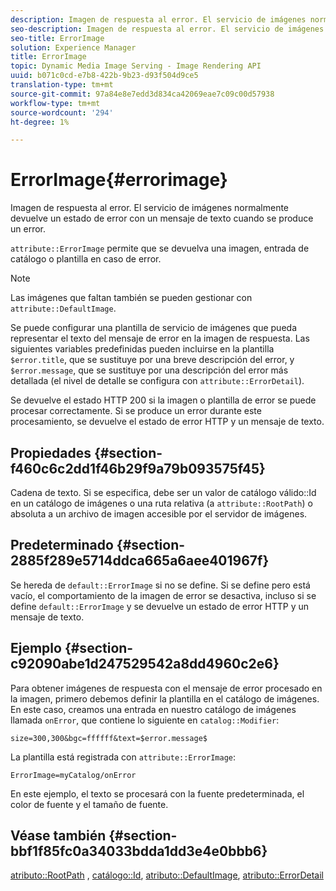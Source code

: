 ```yaml
---
description: Imagen de respuesta al error. El servicio de imágenes normalmente devuelve un estado de error con un mensaje de texto cuando se produce un error.
seo-description: Imagen de respuesta al error. El servicio de imágenes normalmente devuelve un estado de error con un mensaje de texto cuando se produce un error.
seo-title: ErrorImage
solution: Experience Manager
title: ErrorImage
topic: Dynamic Media Image Serving - Image Rendering API
uuid: b071c0cd-e7b8-422b-9b23-d93f504d9ce5
translation-type: tm+mt
source-git-commit: 97a84e8e7edd3d834ca42069eae7c09c00d57938
workflow-type: tm+mt
source-wordcount: '294'
ht-degree: 1%

---
```



# ErrorImage{#errorimage}

Imagen de respuesta al error. El servicio de imágenes normalmente devuelve un estado de error con un mensaje de texto cuando se produce un error.

`attribute::ErrorImage` permite que se devuelva una imagen, entrada de catálogo o plantilla en caso de error.

>[!NOTE]
>
>Las imágenes que faltan también se pueden gestionar con `attribute::DefaultImage`.

Se puede configurar una plantilla de servicio de imágenes que pueda representar el texto del mensaje de error en la imagen de respuesta. Las siguientes variables predefinidas pueden incluirse en la plantilla `$error.title`, que se sustituye por una breve descripción del error, y `$error.message`, que se sustituye por una descripción del error más detallada (el nivel de detalle se configura con `attribute::ErrorDetail`).

Se devuelve el estado HTTP 200 si la imagen o plantilla de error se puede procesar correctamente. Si se produce un error durante este procesamiento, se devuelve el estado de error HTTP y un mensaje de texto.

## Propiedades {#section-f460c6c2dd1f46b29f9a79b093575f45}

Cadena de texto. Si se especifica, debe ser un valor de catálogo válido::Id en un catálogo de imágenes o una ruta relativa (a `attribute::RootPath`) o absoluta a un archivo de imagen accesible por el servidor de imágenes.

## Predeterminado {#section-2885f289e5714ddca665a6aee401967f}

Se hereda de `default::ErrorImage` si no se define. Si se define pero está vacío, el comportamiento de la imagen de error se desactiva, incluso si se define `default::ErrorImage` y se devuelve un estado de error HTTP y un mensaje de texto.

## Ejemplo {#section-c92090abe1d247529542a8dd4960c2e6}

Para obtener imágenes de respuesta con el mensaje de error procesado en la imagen, primero debemos definir la plantilla en el catálogo de imágenes. En este caso, creamos una entrada en nuestro catálogo de imágenes llamada `onError`, que contiene lo siguiente en `catalog::Modifier`:

`size=300,300&bgc=ffffff&text=$error.message$`

La plantilla está registrada con `attribute::ErrorImage`:

`ErrorImage=myCatalog/onError`

En este ejemplo, el texto se procesará con la fuente predeterminada, el color de fuente y el tamaño de fuente.

## Véase también {#section-bbf1f85fc0a34033bdda1dd3e4e0bbb6}

[atributo::RootPath](../../../../../is-api/image-catalog/image-serving-api-ref/c-image-catalog-reference/c-attributes-reference/r-rootpath.md#reference-17d57e5967be403b8408fa7214017494) ,  [catálogo::Id](/help/aem-is-ir-api/is-api/image-catalog/image-serving-api-ref/c-image-catalog-reference/c-image-svg-data-reference/c-image-data-reference/r-id-cat.md),  [atributo::DefaultImage](../../../../../is-api/image-catalog/image-serving-api-ref/c-image-catalog-reference/c-attributes-reference/r-is-cat-defaultimage.md#reference-8e9900e129f54ed68462a3c2fc3bc433),  [atributo::ErrorDetail](../../../../../is-api/image-catalog/image-serving-api-ref/c-image-catalog-reference/c-attributes-reference/r-errordetail.md#reference-4987c8cddcba4c88960170e49cafc561)
